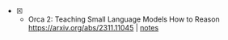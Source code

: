 * [x] - Orca 2: Teaching Small Language Models How to Reason https://arxiv.org/abs/2311.11045 | [notes](notes/orca_2.md)
